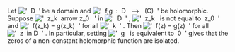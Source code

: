Let !['  D  '](../dictionary/equation_images/20158.1..png) be a domain
and
!['  f,g  :  D   --\>   (C)  '](../dictionary/equation_images/20158.2..png)
be holomorphic. Suppose
!['  z\_k  arrow z\_0   '](../dictionary/equation_images/20158.3..png)
in !['  D  '](../dictionary/equation_images/20158.4..png) ,
!['  z\_k   is not equal to  z\_0  '](../dictionary/equation_images/20158.5..png)
and
!['  f(z\_k) = g(z\_k)  '](../dictionary/equation_images/20158.6..png)
for all !['  k  '](../dictionary/equation_images/20158.7..png) . Then
!['  f(z) = g(z)  '](../dictionary/equation_images/20158.8..png) for all
!['  z  in D  '](../dictionary/equation_images/20158.9..png) . In
particular, setting
!['  g   is equivalent to  0  '](../dictionary/equation_images/20158.10..png)
gives that the zeros of a non-constant holomorphic function are
isolated.
